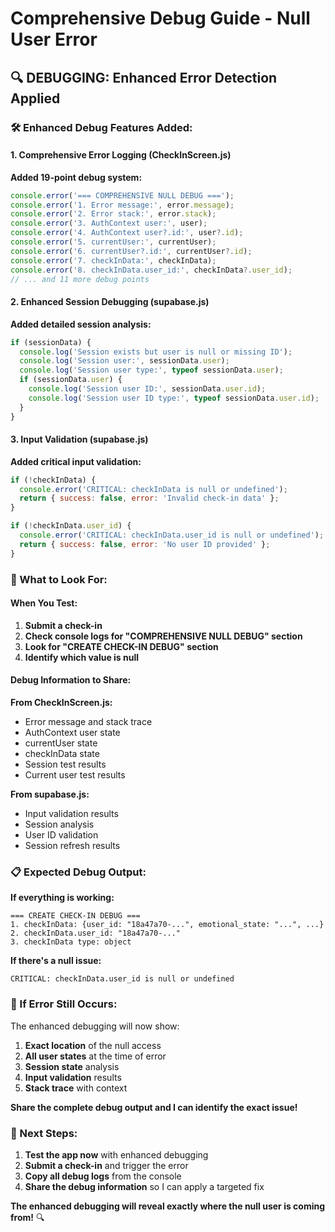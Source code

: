 # Comprehensive Debug Guide - Null User Error

## 🔍 **DEBUGGING: Enhanced Error Detection Applied**

### **🛠️ Enhanced Debug Features Added:**

#### **1. Comprehensive Error Logging (CheckInScreen.js)**
**Added 19-point debug system:**
```javascript
console.error('=== COMPREHENSIVE NULL DEBUG ===');
console.error('1. Error message:', error.message);
console.error('2. Error stack:', error.stack);
console.error('3. AuthContext user:', user);
console.error('4. AuthContext user?.id:', user?.id);
console.error('5. currentUser:', currentUser);
console.error('6. currentUser?.id:', currentUser?.id);
console.error('7. checkInData:', checkInData);
console.error('8. checkInData.user_id:', checkInData?.user_id);
// ... and 11 more debug points
```

#### **2. Enhanced Session Debugging (supabase.js)**
**Added detailed session analysis:**
```javascript
if (sessionData) {
  console.log('Session exists but user is null or missing ID');
  console.log('Session user:', sessionData.user);
  console.log('Session user type:', typeof sessionData.user);
  if (sessionData.user) {
    console.log('Session user ID:', sessionData.user.id);
    console.log('Session user ID type:', typeof sessionData.user.id);
  }
}
```

#### **3. Input Validation (supabase.js)**
**Added critical input validation:**
```javascript
if (!checkInData) {
  console.error('CRITICAL: checkInData is null or undefined');
  return { success: false, error: 'Invalid check-in data' };
}

if (!checkInData.user_id) {
  console.error('CRITICAL: checkInData.user_id is null or undefined');
  return { success: false, error: 'No user ID provided' };
}
```

### **🎯 What to Look For:**

#### **When You Test:**
1. **Submit a check-in**
2. **Check console logs for "COMPREHENSIVE NULL DEBUG" section**
3. **Look for "CREATE CHECK-IN DEBUG" section**
4. **Identify which value is null**

#### **Debug Information to Share:**

**From CheckInScreen.js:**
- Error message and stack trace
- AuthContext user state
- currentUser state
- checkInData state
- Session test results
- Current user test results

**From supabase.js:**
- Input validation results
- Session analysis
- User ID validation
- Session refresh results

### **📋 Expected Debug Output:**

**If everything is working:**
```
=== CREATE CHECK-IN DEBUG ===
1. checkInData: {user_id: "18a47a70-...", emotional_state: "...", ...}
2. checkInData.user_id: "18a47a70-..."
3. checkInData type: object
```

**If there's a null issue:**
```
CRITICAL: checkInData.user_id is null or undefined
```

### **🚨 If Error Still Occurs:**

The enhanced debugging will now show:
1. **Exact location** of the null access
2. **All user states** at the time of error
3. **Session state** analysis
4. **Input validation** results
5. **Stack trace** with context

**Share the complete debug output and I can identify the exact issue!**

### **🔧 Next Steps:**

1. **Test the app now** with enhanced debugging
2. **Submit a check-in** and trigger the error
3. **Copy all debug logs** from the console
4. **Share the debug information** so I can apply a targeted fix

**The enhanced debugging will reveal exactly where the null user is coming from!** 🔍 
